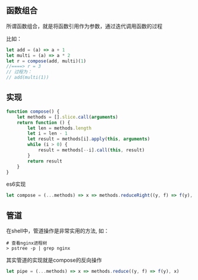 ## 函数组合  

所谓函数组合，就是将函数引用作为参数，通过迭代调用函数的过程  

比如：  

```javascript
let add = (a) => a + 1
let multi = (a) => a * 2  
let r = compose(add, multi)(1) 
//====> r = 3 
// 过程为：
// add(multi(1))
```  

## 实现  

```javascript
function compose() {
    let methods = [].slice.call(arguments)
    return function () {
        let len = methods.length
        let i = len - 1
        let result = methods[i].apply(this, arguments)
        while (i > 0) {
            result = methods[--i].call(this, result)
        }
        return result
    }
}
```

es6实现  

```javascript
let compose = (...methods) => x => methods.reduceRight((y, f) => f(y), x)  
```

## 管道  

在shell中，管道操作是非常实用的方法, 如：

```shell
# 查看nginx进程树
> pstree -p | grep nginx    
```

其实管道的实现就是compose的反向操作  

```javascript
let pipe = (...methods) => x => methods.reduce((y, f) => f(y), x)
```